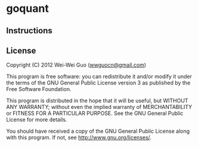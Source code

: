 # goquant



## Instructions



## License

Copyright (C) 2012  Wei-Wei Guo (wwguocn@gmail.com)

This program is free software: you can redistribute it and/or modify it under the terms of the GNU General Public License version 3 as published by the Free Software Foundation.

This program is distributed in the hope that it will be useful, but WITHOUT ANY WARRANTY; without even the implied warranty of MERCHANTABILITY or FITNESS FOR A PARTICULAR PURPOSE.  See the GNU General Public License for more details.

You should have received a copy of the GNU General Public License along with this program.  If not, see <http://www.gnu.org/licenses/>.